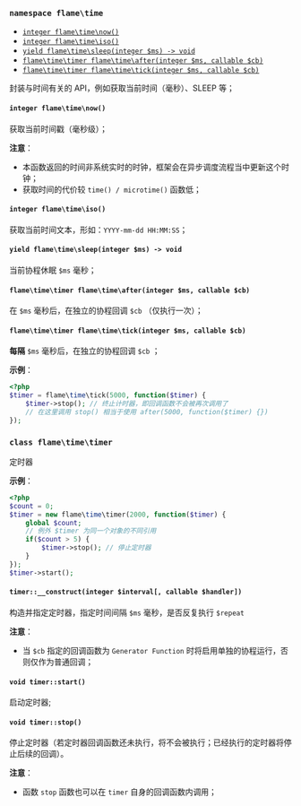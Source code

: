 ### `namespace flame\time`

<!-- TOC START min:1 max:4 link:true update:false -->
- [`integer flame\time\now()`](#integer-flametimenow)
- [`integer flame\time\iso()`](#integer-flametimeiso)
- [`yield flame\time\sleep(integer $ms) -> void`](#yield-flametimesleepinteger-ms---void)
- [`flame\time\timer flame\time\after(integer $ms, callable $cb)`](#flametimetimer-flametimeafterinteger-ms-callable-cb)
- [`flame\time\timer flame\time\tick(integer $ms, callable $cb)`](#flametimetimer-flametimetickinteger-ms-callable-cb)

<!-- TOC END -->



封装与时间有关的 API，例如获取当前时间（毫秒）、SLEEP 等；

#### `integer flame\time\now()`
获取当前时间戳（毫秒级）；

**注意**：
* 本函数返回的时间非系统实时的时钟，框架会在异步调度流程当中更新这个时钟；
* 获取时间的代价较 `time() / microtime()` 函数低；

#### `integer flame\time\iso()`
获取当前时间文本，形如：`YYYY-mm-dd HH:MM:SS`；

#### `yield flame\time\sleep(integer $ms) -> void`
当前协程休眠 `$ms` 毫秒；

#### `flame\time\timer flame\time\after(integer $ms, callable $cb)`
在 `$ms` 毫秒后，在独立的协程回调 `$cb` （仅执行一次）；

#### `flame\time\timer flame\time\tick(integer $ms, callable $cb)`
**每隔** `$ms` 毫秒后，在独立的协程回调 `$cb` ；

**示例**：
``` PHP
<?php
$timer = flame\time\tick(5000, function($timer) {
	$timer->stop(); // 终止计时器，即回调函数不会被再次调用了
	// 在这里调用 stop() 相当于使用 after(5000, function($timer) {})
});
```

### `class flame\time\timer`
定时器

**示例**：
``` PHP
<?php
$count = 0;
$timer = new flame\time\timer(2000, function($timer) {
	global $count;
	// 例外 $timer 为同一个对象的不同引用
	if($count > 5) {
		$timer->stop(); // 停止定时器
	}
});
$timer->start();
```

#### `timer::__construct(integer $interval[, callable $handler])`
构造并指定定时器，指定时间间隔 `$ms` 毫秒，是否反复执行 `$repeat`

**注意**：
* 当 `$cb` 指定的回调函数为 `Generator Function` 时将启用单独的协程运行，否则仅作为普通回调；

#### `void timer::start()`
启动定时器;

#### `void timer::stop()`
停止定时器（若定时器回调函数还未执行，将不会被执行；已经执行的定时器将停止后续的回调）。

**注意**：
* 函数 `stop` 函数也可以在 `timer` 自身的回调函数内调用；

